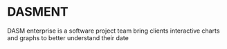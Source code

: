# DASMENT
DASM enterprise is a software project team bring clients interactive charts and graphs to better understand their date
